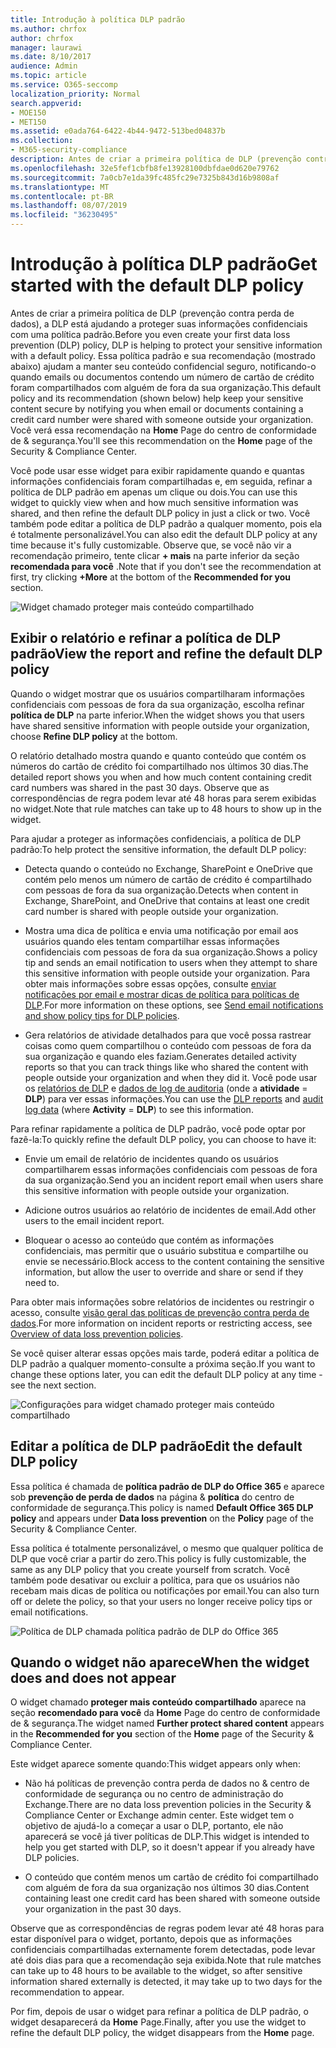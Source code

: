 ```yaml
---
title: Introdução à política DLP padrão
ms.author: chrfox
author: chrfox
manager: laurawi
ms.date: 8/10/2017
audience: Admin
ms.topic: article
ms.service: O365-seccomp
localization_priority: Normal
search.appverid:
- MOE150
- MET150
ms.assetid: e0ada764-6422-4b44-9472-513bed04837b
ms.collection:
- M365-security-compliance
description: Antes de criar a primeira política de DLP (prevenção contra perda de dados), a DLP está ajudando a proteger suas informações confidenciais com uma política padrão. Essa política padrão e sua recomendação (mostrado abaixo) ajudam a manter seu conteúdo confidencial seguro, notificando-o quando emails ou documentos contendo um número de cartão de crédito foram compartilhados com alguém de fora da sua organização.
ms.openlocfilehash: 32e5fef1cbfb8fe13928100dbfdae0d620e79762
ms.sourcegitcommit: 7a0cb7e1da39fc485fc29e7325b843d16b9808af
ms.translationtype: MT
ms.contentlocale: pt-BR
ms.lasthandoff: 08/07/2019
ms.locfileid: "36230495"
---
```

# <a name="get-started-with-the-default-dlp-policy"></a><span data-ttu-id="cf855-104">Introdução à política DLP padrão</span><span class="sxs-lookup"><span data-stu-id="cf855-104">Get started with the default DLP policy</span></span>

<span data-ttu-id="cf855-105">Antes de criar a primeira política de DLP (prevenção contra perda de dados), a DLP está ajudando a proteger suas informações confidenciais com uma política padrão.</span><span class="sxs-lookup"><span data-stu-id="cf855-105">Before you even create your first data loss prevention (DLP) policy, DLP is helping to protect your sensitive information with a default policy.</span></span> <span data-ttu-id="cf855-106">Essa política padrão e sua recomendação (mostrado abaixo) ajudam a manter seu conteúdo confidencial seguro, notificando-o quando emails ou documentos contendo um número de cartão de crédito foram compartilhados com alguém de fora da sua organização.</span><span class="sxs-lookup"><span data-stu-id="cf855-106">This default policy and its recommendation (shown below) help keep your sensitive content secure by notifying you when email or documents containing a credit card number were shared with someone outside your organization.</span></span> <span data-ttu-id="cf855-107">Você verá essa recomendação na **Home** Page do centro de conformidade de &amp; segurança.</span><span class="sxs-lookup"><span data-stu-id="cf855-107">You'll see this recommendation on the **Home** page of the Security &amp; Compliance Center.</span></span> 
  
<span data-ttu-id="cf855-108">Você pode usar esse widget para exibir rapidamente quando e quantas informações confidenciais foram compartilhadas e, em seguida, refinar a política de DLP padrão em apenas um clique ou dois.</span><span class="sxs-lookup"><span data-stu-id="cf855-108">You can use this widget to quickly view when and how much sensitive information was shared, and then refine the default DLP policy in just a click or two.</span></span> <span data-ttu-id="cf855-109">Você também pode editar a política de DLP padrão a qualquer momento, pois ela é totalmente personalizável.</span><span class="sxs-lookup"><span data-stu-id="cf855-109">You can also edit the default DLP policy at any time because it's fully customizable.</span></span> <span data-ttu-id="cf855-110">Observe que, se você não vir a recomendação primeiro, tente clicar **+ mais** na parte inferior da seção **recomendada para você** .</span><span class="sxs-lookup"><span data-stu-id="cf855-110">Note that if you don't see the recommendation at first, try clicking **+More** at the bottom of the **Recommended for you** section.</span></span> 
  
![Widget chamado proteger mais conteúdo compartilhado](media/2bae6dbc-cc92-4f35-b54c-c36e60226b5b.png)
  
## <a name="view-the-report-and-refine-the-default-dlp-policy"></a><span data-ttu-id="cf855-112">Exibir o relatório e refinar a política de DLP padrão</span><span class="sxs-lookup"><span data-stu-id="cf855-112">View the report and refine the default DLP policy</span></span>

<span data-ttu-id="cf855-113">Quando o widget mostrar que os usuários compartilharam informações confidenciais com pessoas de fora da sua organização, escolha refinar **política de DLP** na parte inferior.</span><span class="sxs-lookup"><span data-stu-id="cf855-113">When the widget shows you that users have shared sensitive information with people outside your organization, choose **Refine DLP policy** at the bottom.</span></span> 
  
<span data-ttu-id="cf855-114">O relatório detalhado mostra quando e quanto conteúdo que contém os números do cartão de crédito foi compartilhado nos últimos 30 dias.</span><span class="sxs-lookup"><span data-stu-id="cf855-114">The detailed report shows you when and how much content containing credit card numbers was shared in the past 30 days.</span></span> <span data-ttu-id="cf855-115">Observe que as correspondências de regra podem levar até 48 horas para serem exibidas no widget.</span><span class="sxs-lookup"><span data-stu-id="cf855-115">Note that rule matches can take up to 48 hours to show up in the widget.</span></span>
  
<span data-ttu-id="cf855-116">Para ajudar a proteger as informações confidenciais, a política de DLP padrão:</span><span class="sxs-lookup"><span data-stu-id="cf855-116">To help protect the sensitive information, the default DLP policy:</span></span>
  
- <span data-ttu-id="cf855-117">Detecta quando o conteúdo no Exchange, SharePoint e OneDrive que contém pelo menos um número de cartão de crédito é compartilhado com pessoas de fora da sua organização.</span><span class="sxs-lookup"><span data-stu-id="cf855-117">Detects when content in Exchange, SharePoint, and OneDrive that contains at least one credit card number is shared with people outside your organization.</span></span>
    
- <span data-ttu-id="cf855-118">Mostra uma dica de política e envia uma notificação por email aos usuários quando eles tentam compartilhar essas informações confidenciais com pessoas de fora da sua organização.</span><span class="sxs-lookup"><span data-stu-id="cf855-118">Shows a policy tip and sends an email notification to users when they attempt to share this sensitive information with people outside your organization.</span></span> <span data-ttu-id="cf855-119">Para obter mais informações sobre essas opções, consulte [enviar notificações por email e mostrar dicas de política para políticas de DLP](use-notifications-and-policy-tips.md).</span><span class="sxs-lookup"><span data-stu-id="cf855-119">For more information on these options, see [Send email notifications and show policy tips for DLP policies](use-notifications-and-policy-tips.md).</span></span>
    
- <span data-ttu-id="cf855-120">Gera relatórios de atividade detalhados para que você possa rastrear coisas como quem compartilhou o conteúdo com pessoas de fora da sua organização e quando eles faziam.</span><span class="sxs-lookup"><span data-stu-id="cf855-120">Generates detailed activity reports so that you can track things like who shared the content with people outside your organization and when they did it.</span></span> <span data-ttu-id="cf855-121">Você pode usar os [relatórios de DLP](view-the-dlp-reports.md) e [dados de log de auditoria](search-the-audit-log-in-security-and-compliance.md) (onde a **atividade** = **DLP**) para ver essas informações.</span><span class="sxs-lookup"><span data-stu-id="cf855-121">You can use the [DLP reports](view-the-dlp-reports.md) and [audit log data](search-the-audit-log-in-security-and-compliance.md) (where **Activity** = **DLP**) to see this information.</span></span>
    
<span data-ttu-id="cf855-122">Para refinar rapidamente a política de DLP padrão, você pode optar por fazê-la:</span><span class="sxs-lookup"><span data-stu-id="cf855-122">To quickly refine the default DLP policy, you can choose to have it:</span></span>
  
- <span data-ttu-id="cf855-123">Envie um email de relatório de incidentes quando os usuários compartilharem essas informações confidenciais com pessoas de fora da sua organização.</span><span class="sxs-lookup"><span data-stu-id="cf855-123">Send you an incident report email when users share this sensitive information with people outside your organization.</span></span>
    
- <span data-ttu-id="cf855-124">Adicione outros usuários ao relatório de incidentes de email.</span><span class="sxs-lookup"><span data-stu-id="cf855-124">Add other users to the email incident report.</span></span>
    
- <span data-ttu-id="cf855-125">Bloquear o acesso ao conteúdo que contém as informações confidenciais, mas permitir que o usuário substitua e compartilhe ou envie se necessário.</span><span class="sxs-lookup"><span data-stu-id="cf855-125">Block access to the content containing the sensitive information, but allow the user to override and share or send if they need to.</span></span>
    
<span data-ttu-id="cf855-126">Para obter mais informações sobre relatórios de incidentes ou restringir o acesso, consulte [visão geral das políticas de prevenção contra perda de dados](data-loss-prevention-policies.md).</span><span class="sxs-lookup"><span data-stu-id="cf855-126">For more information on incident reports or restricting access, see [Overview of data loss prevention policies](data-loss-prevention-policies.md).</span></span>
  
<span data-ttu-id="cf855-127">Se você quiser alterar essas opções mais tarde, poderá editar a política de DLP padrão a qualquer momento-consulte a próxima seção.</span><span class="sxs-lookup"><span data-stu-id="cf855-127">If you want to change these options later, you can edit the default DLP policy at any time - see the next section.</span></span>
  
![Configurações para widget chamado proteger mais conteúdo compartilhado](media/dad30a84-2715-4c0a-a5c5-44d85492363e.png)
  
## <a name="edit-the-default-dlp-policy"></a><span data-ttu-id="cf855-129">Editar a política de DLP padrão</span><span class="sxs-lookup"><span data-stu-id="cf855-129">Edit the default DLP policy</span></span>

<span data-ttu-id="cf855-130">Essa política é chamada de **política padrão de DLP do Office 365** e aparece sob **prevenção de perda de dados** na página &amp; **política** do centro de conformidade de segurança.</span><span class="sxs-lookup"><span data-stu-id="cf855-130">This policy is named **Default Office 365 DLP policy** and appears under **Data loss prevention** on the **Policy** page of the Security &amp; Compliance Center.</span></span> 
  
<span data-ttu-id="cf855-131">Essa política é totalmente personalizável, o mesmo que qualquer política de DLP que você criar a partir do zero.</span><span class="sxs-lookup"><span data-stu-id="cf855-131">This policy is fully customizable, the same as any DLP policy that you create yourself from scratch.</span></span> <span data-ttu-id="cf855-132">Você também pode desativar ou excluir a política, para que os usuários não recebam mais dicas de política ou notificações por email.</span><span class="sxs-lookup"><span data-stu-id="cf855-132">You can also turn off or delete the policy, so that your users no longer receive policy tips or email notifications.</span></span>
  
![Política de DLP chamada política padrão de DLP do Office 365](media/260731e8-4d57-4c98-abec-07b052ec48d5.png)
  
## <a name="when-the-widget-does-and-does-not-appear"></a><span data-ttu-id="cf855-134">Quando o widget não aparece</span><span class="sxs-lookup"><span data-stu-id="cf855-134">When the widget does and does not appear</span></span>

<span data-ttu-id="cf855-135">O widget chamado **proteger mais conteúdo compartilhado** aparece na seção **recomendado para você** da **Home** Page do centro de conformidade de &amp; segurança.</span><span class="sxs-lookup"><span data-stu-id="cf855-135">The widget named **Further protect shared content** appears in the **Recommended for you** section of the **Home** page of the Security &amp; Compliance Center.</span></span> 
  
<span data-ttu-id="cf855-136">Este widget aparece somente quando:</span><span class="sxs-lookup"><span data-stu-id="cf855-136">This widget appears only when:</span></span>
  
- <span data-ttu-id="cf855-137">Não há políticas de prevenção contra perda de dados no &amp; centro de conformidade de segurança ou no centro de administração do Exchange.</span><span class="sxs-lookup"><span data-stu-id="cf855-137">There are no data loss prevention policies in the Security &amp; Compliance Center or Exchange admin center.</span></span> <span data-ttu-id="cf855-138">Este widget tem o objetivo de ajudá-lo a começar a usar o DLP, portanto, ele não aparecerá se você já tiver políticas de DLP.</span><span class="sxs-lookup"><span data-stu-id="cf855-138">This widget is intended to help you get started with DLP, so it doesn't appear if you already have DLP policies.</span></span>
    
- <span data-ttu-id="cf855-139">O conteúdo que contém menos um cartão de crédito foi compartilhado com alguém de fora da sua organização nos últimos 30 dias.</span><span class="sxs-lookup"><span data-stu-id="cf855-139">Content containing least one credit card has been shared with someone outside your organization in the past 30 days.</span></span>
    
<span data-ttu-id="cf855-140">Observe que as correspondências de regras podem levar até 48 horas para estar disponível para o widget, portanto, depois que as informações confidenciais compartilhadas externamente forem detectadas, pode levar até dois dias para que a recomendação seja exibida.</span><span class="sxs-lookup"><span data-stu-id="cf855-140">Note that rule matches can take up to 48 hours to be available to the widget, so after sensitive information shared externally is detected, it may take up to two days for the recommendation to appear.</span></span>
  
<span data-ttu-id="cf855-141">Por fim, depois de usar o widget para refinar a política de DLP padrão, o widget desaparecerá da **Home** Page.</span><span class="sxs-lookup"><span data-stu-id="cf855-141">Finally, after you use the widget to refine the default DLP policy, the widget disappears from the **Home** page.</span></span> 
  

